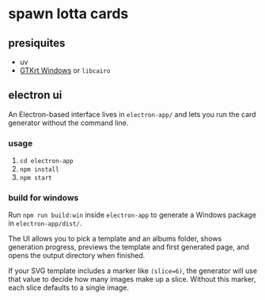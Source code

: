 # spawn lotta cards

## presiquites

- uv
- [GTKrt Windows](https://github.com/tschoonj/GTK-for-Windows-Runtime-Environment-Installer/releases) or `libcairo`

## electron ui
An Electron-based interface lives in `electron-app/` and lets you run the card generator without the command line.

### usage
1. `cd electron-app`
2. `npm install`
3. `npm start`

### build for windows
Run `npm run build:win` inside `electron-app` to generate a Windows package in `electron-app/dist/`.

The UI allows you to pick a template and an albums folder, shows generation progress, previews the template and first generated page, and opens the output directory when finished.

If your SVG template includes a marker like `(slice=6)`, the generator will use that value to decide how many images make up a slice. Without this marker, each slice defaults to a single image.
